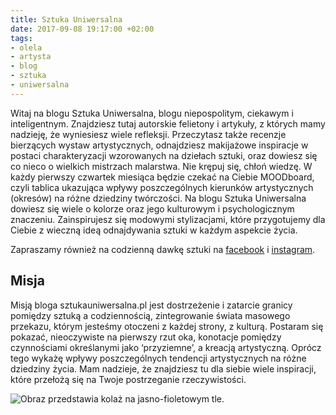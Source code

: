 ```yaml
---
title: Sztuka Uniwersalna
date: 2017-09-08 19:17:00 +02:00
tags:
- olela
- artysta
- blog
- sztuka
- uniwersalna
---
```


Witaj na blogu Sztuka Uniwersalna, blogu niepospolitym, ciekawym i inteligentnym. Znajdziesz tutaj autorskie felietony i artykuły, z których mamy nadzieję, że wyniesiesz wiele refleksji. Przeczytasz także recenzje bierzących wystaw artystycznych, odnajdziesz makijażowe inspiracje w postaci charakteryzacji wzorowanych na dziełach sztuki, oraz dowiesz się co nieco o wielkich mistrzach malarstwa. Nie krępuj się, chłoń wiedzę. W każdy pierwszy czwartek miesiąca będzie czekać na Ciebie MOODboard, czyli tablica ukazująca wpływy poszczególnych kierunków artystycznych (okresów) na różne dziedziny twórczości. Na blogu Sztuka Uniwersalna dowiesz się wiele o kolorze oraz jego kulturowym i psychologicznym znaczeniu. Zainspirujesz się modowymi stylizacjami, które przygotujemy dla Ciebie z wieczną ideą odnajdywania sztuki w każdym aspekcie życia. 

Zapraszamy również na codzienną dawkę sztuki na [facebook](https://www.facebook.com/sztukauniwersalna/) i [instagram](https://www.instagram.com/sztuka_uniwersalna/).



## Misja 

Misją bloga sztukauniwersalna.pl jest dostrzeżenie i zatarcie granicy pomiędzy sztuką a codziennością, zintegrowanie świata masowego przekazu, którym jesteśmy otoczeni z każdej strony, z kulturą. Postaram się pokazać, nieoczywiste na pierwszy rzut oka, konotacje pomiędzy czynnościami określanymi jako ‘przyziemne’, a kreacją artystyczną. Oprócz tego wykażę wpływy poszczególnych tendencji artystycznych na różne dziedziny życia. Mam nadzieje, że znajdziesz tu dla siebie wiele inspiracji, które przełożą się na Twoje postrzeganie rzeczywistości.

![Obraz przedstawia kolaż na jasno-fioletowym tle.](https://assets0.ello.co/uploads/asset/attachment/8377042/ello-optimized-de1f7976.jpg)
